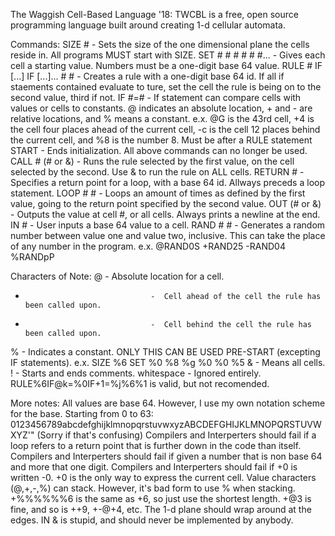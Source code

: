 The Waggish Cell-Based Language '18:
TWCBL is a free, open source programming language built around creating 1-d cellular automata.

Commands:
SIZE #                            -  Sets the size of the one dimensional plane the cells reside in. All programs MUST start with SIZE.
SET # # # # # #...                -  Gives each cell a starting value. Numbers must be a one-digit base 64 value.
RULE # IF [...] IF [...]... # #   -  Creates a rule with a one-digit base 64 id. If all if staements contained evaluate to ture, set the cell the rule is being on to the second value, third if not.
IF #=#                            -  If statement can compare cells with values or cells to constants. @ indicates an absolute location, + and - are relative locations, and % means a constant. e.x. @G is the 43rd cell, +4 is the cell four places ahead of the current cell, -c is the cell 12 places behind the current cell, and %8 is the number 8. Must be after a RULE statement
START                             -  Ends initialization. All above commands can no longer be used.
CALL # (# or &)                   -  Runs the rule selected by the first value, on the cell selected by the second. Use & to run the rule on ALL cells.
RETURN #                          -  Specifies a return point for a loop, with a base 64 id. Allways preceds a loop statement.
LOOP # #                          -  Loops an amount of times as defined by the first value, going to the return point specified by the second value.
OUT (# or &)                      -  Outputs the value at cell #, or all cells. Always prints a newline at the end.
IN #                              -  User inputs a base 64 value to a cell.
RAND # #                          -  Generates a random number between value one and value two, inclusive. This can take the place of any number in the  program. e.x. @RAND0S +RAND25 -RAND04 %RANDpP

Characters of Note:
@                                 -  Absolute location for a cell.
+                                 -  Cell ahead of the cell the rule has been called upon.
-                                 -  Cell behind the cell the rule has been called upon.
%                                 -  Indicates a constant. ONLY THIS CAN BE USED PRE-START (excepting IF statements). e.x. SIZE %6 SET %0 %8 %g %0 %0 %5
&                                 -  Means all cells.
!                                 -  Starts and ends comments.
whitespace                        -  Ignored entirely. RULE%6IF@k=%0IF+1=%j%6%1 is valid, but not recomended.

More notes:
All values are base 64. However, I use my own notation scheme for the base. Starting from 0 to 63: 0123456789abcdefghijklmnopqrstuvwxyzABCDEFGHIJKLMNOPQRSTUVWXYZ'"
(Sorry if that's confusing)
Compilers and Interperters should fail if a loop refers to a return point that is further down in the code than itself.
Compilers and Interperters should fail if given a number that is non base 64 and more that one digit.
Compilers and Interperters should fail if +0 is written -0. +0 is the only way to express the current cell.
Value characters (@,+,-,%) can stack. However, it's bad form to use % when stacking. +%%%%%%6 is the same as +6, so just use the shortest length. +@3 is fine, and so is ++9, +-@+4, etc.
The 1-d plane should wrap around at the edges.
IN & is stupid, and should never be implemented by anybody.

